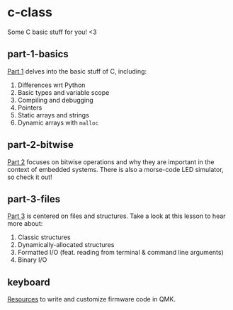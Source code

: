 # c-class
Some C basic stuff for you! &lt;3

## part-1-basics
[Part 1](./part-1-basics/) delves into the basic stuff of C, including:
1. Differences wrt Python
2. Basic types and variable scope
3. Compiling and debugging
4. Pointers
5. Static arrays and strings
6. Dynamic arrays with `malloc`

## part-2-bitwise
[Part 2](./part-2-bitwise/) focuses on bitwise operations and why they are important in the context of embedded systems. There is also a morse-code LED simulator, so check it out! 

## part-3-files
[Part 3](./part-3-files/) is centered on files and structures. Take a look at this lesson to hear more about:
1. Classic structures
2. Dynamically-allocated structures
3. Formatted I/O (feat. reading from terminal & command line arguments)
4. Binary I/O

## keyboard
[Resources](./keyboard/) to write and customize firmware code in QMK.